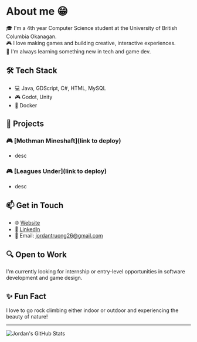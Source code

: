 # About me 😁

🎓 I'm a 4th year Computer Science student at the University of British Columbia Okanagan.  
🎮 I love making games and building creative, interactive experiences.  
🧠 I'm always learning something new in tech and game dev.

## 🛠️ Tech Stack
- 💻 Java, GDScript, C#, HTML, MySQL
- 🎮 Godot, Unity
- 🐳 Docker

## 🚀 Projects
### 🎮 [Mothman Mineshaft](link to deploy)
- desc

### 🎮 [Leagues Under](link to deploy)
- desc

## 📫 Get in Touch
- 🌐 [Website](#)
- 💼 [LinkedIn](https://www.linkedin.com/in/jordan-truong-a0286b223/)
- 📧 Email: [jordantruong26@gmail.com](mailto:jordantruong26@gmail.com)

## 🔍 Open to Work
I'm currently looking for internship or entry-level opportunities in software development and game design.

## ✨ Fun Fact
I love to go rock climbing either indoor or outdoor and experiencing the beauty of nature!

---

![Jordan's GitHub Stats](https://github-readme-stats.vercel.app/api?username=jordany78&show_icons=true&theme=tokyonight)
